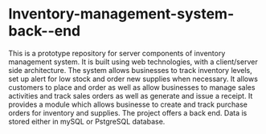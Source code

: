 # Inventory-management-system-back--end
This is a prototype repository for server components of inventory management system. It is built using web technologies, with a client/server side architecture.
The system allows businesses to track inventory levels, set up alert for low stock and order new supplies when necessary.
It allows customers to place and order as well as allow businesses to manage sales activities and track sales orders as well as generate and issue a receipt.
It provides a module which allows businesse to create and track purchase orders for inventory and supplies.
The project offers a back end. Data is stored either in mySQL or PstgreSQL database.
